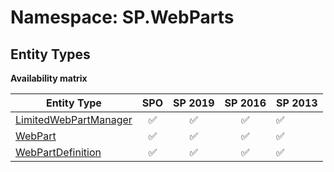 # Namespace: SP.WebParts

## Entity Types

**Availability matrix**

Entity Type | SPO | SP 2019 | SP 2016 | SP 2013
----------|:---:|:-------:|:-------:|:-------
[LimitedWebPartManager](./EntityTypes/LimitedWebPartManager.md) | ✅ | ✅ | ✅ | ✅
[WebPart](./EntityTypes/WebPart.md) | ✅ | ✅ | ✅ | ✅
[WebPartDefinition](./EntityTypes/WebPartDefinition.md) | ✅ | ✅ | ✅ | ✅
